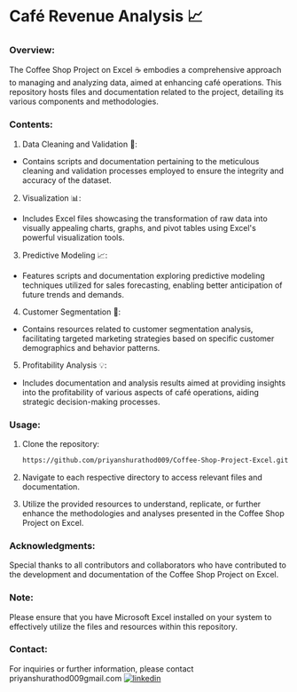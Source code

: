 # Café Revenue Analysis 📈

### Overview:

The Coffee Shop Project on Excel ☕️ embodies a comprehensive approach to managing and analyzing data, aimed at enhancing café operations. This repository hosts files and documentation related to the project, detailing its various components and methodologies.

### Contents:

1. Data Cleaning and Validation 🧹:
- Contains scripts and documentation pertaining to the meticulous cleaning and validation processes employed to ensure the integrity and accuracy of the dataset.
2. Visualization 📊:
- Includes Excel files showcasing the transformation of raw data into visually appealing charts, graphs, and pivot tables using Excel's powerful visualization tools.


3. Predictive Modeling 📈:
- Features scripts and documentation exploring predictive modeling techniques utilized for sales forecasting, enabling better anticipation of future trends and demands.
4. Customer Segmentation 🎯:
- Contains resources related to customer segmentation analysis, facilitating targeted marketing strategies based on specific customer demographics and behavior patterns.
5. Profitability Analysis 💡:
- Includes documentation and analysis results aimed at providing insights into the profitability of various aspects of café operations, aiding strategic decision-making processes.

### Usage:

1. Clone the repository:

   ```bash
   https://github.com/priyanshurathod009/Coffee-Shop-Project-Excel.git

2. Navigate to each respective directory to access relevant files and documentation.
3. Utilize the provided resources to understand, replicate, or further enhance the methodologies and analyses presented in the Coffee Shop Project on Excel.

### Acknowledgments:

Special thanks to all contributors and collaborators who have contributed to the development and documentation of the Coffee Shop Project on Excel.

### Note:

Please ensure that you have Microsoft Excel installed on your system to effectively utilize the files and resources within this repository.

### Contact:

For inquiries or further information, please contact priyanshurathod009gmail.com
[![linkedin](https://img.shields.io/badge/linkedin-0A66C2?style=for-the-badge&logo=linkedin&logoColor=white)](https://www.linkedin.com/in/priyanshu-rathod-62ba802a9)
